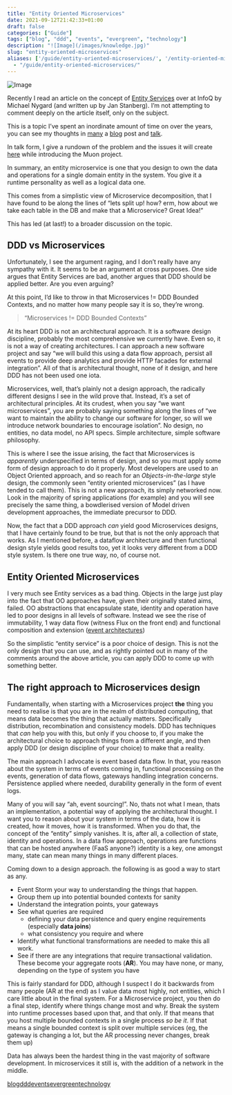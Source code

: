 ```yaml
---
title: "Entity Oriented Microservices"
date: 2021-09-12T21:42:33+01:00
draft: false
categories: ["Guide"]
tags: ["blog", "ddd", "events", "evergreen", "technology"]
description: "![Image](/images/knowledge.jpg)"
slug: "entity-oriented-microservices"
aliases: ['/guide/entity-oriented-microservices/', '/entity-oriented-microservices/']
  - "/guide/entity-oriented-microservices/"
---
```


![Image](/images/knowledge.jpg)

Recently I read an article on the concept of [Entity Services](https://www.infoq.com/news/2017/12/entity-services-antipattern?utm_source=infoq&utm_medium=popular_widget&utm_campaign=popular_content_list&utm_content=homepage) over at InfoQ by Michael Nygard (and written up by Jan Stanberg). I’m not attempting to comment deeply on the article itself, only on the subject.

This is a topic I’ve spent an inordinate amount of time on over the years, you can see my thoughts in [many](/2017/07/styles-of-event-architecture/) a [blog](/2017/08/build-reactive-polyglot-muon/) post and [talk](https://skillsmatter.com/members/davidthecoder#skillscasts).

In talk form, I give a rundown of the problem and the issues it will create [here](https://youtu.be/OFV-1cpjQRk) while introducing the Muon project.

In summary, an entity microservice is one that you design to own the data and operations for a single domain entity in the system. You give it a runtime personality as well as a logical data one.

This comes from a simplistic view of Microservice decomposition, that I have found to be along the lines of “lets split up! how? erm, how about we take each table in the DB and make that a Microservice? Great Idea!”

This has led (at last!) to a broader discussion on the topic.

## DDD vs Microservices

Unfortunately, I see the argument raging, and I don’t really have any sympathy with it. It seems to be an argument at cross purposes. One side argues that Entity Services are bad, another argues that DDD should be applied better. Are you even arguing?

At this point, I’d like to throw in that Microservices != DDD Bounded Contexts, and no matter how many people say it is so, they’re wrong.

> “Microservices != DDD Bounded Contexts”

At its heart DDD is not an architectural approach. It is a software design discipline, probably the most comprehensive we currently have. Even so, it is not a way of creating architectures. I can approach a new software project and say “we will build this using a data flow approach, persist all events to provide deep analytics and provide HTTP facades for external integration”. All of that is architectural thought, none of it design, and here DDD has not been used one iota.

Microservices, well, that’s plainly not a design approach, the radically different designs I see in the wild prove that. Instead, it’s a set of architectural principles. At its crudest, when you say “we want microservices”, you are probably saying something along the lines of “we want to maintain the ability to change our software for longer, so will we introduce network boundaries to encourage isolation”. No design, no entities, no data model, no API specs. Simple architecture, simple software philosophy.

This is where I see the issue arising, the fact that Microservices is _apparently_ underspecified in terms of design, and so you must apply some form of design approach to do it properly. Most developers are used to an Object Oriented approach, and so reach for an _Objects-in-the-large_ style design, the commonly seen “entity oriented microservices” (as I have tended to call them). This is not a new approach, its simply networked now. Look in the majority of spring applications (for example) and you will see precisely the same thing, a bowdlerised version of Model driven development approaches, the immediate precursor to DDD.

Now, the fact that a DDD approach _can_ yield good Microservices designs, that I have certainly found to be true, but that is not the only approach that works. As I mentioned before, a dataflow architecture and then functional design style yields good results too, yet it looks very different from a DDD style system. Is there one true way, no, of course not.

## Entity Oriented Microservices

I very much see Entity services as a bad thing. Objects in the large just play into the fact that OO approaches have, given their originally stated aims, failed. OO abstractions that encapsulate state, identity and operation have led to poor designs in all levels of software. Instead we see the rise of immutability, 1 way data flow (witness Flux on the front end) and functional composition and extension ([event architectures](/2017/07/styles-of-event-architecture/))

So the simplistic “entity service” is a poor choice of design. This is not the only design that you can use, and as rightly pointed out in many of the comments around the above article, you can apply DDD to come up with something better.

## The right approach to Microservices design

Fundamentally, when starting with a Microservices project **the** thing you need to realise is that you are in the realm of distributed computing, that means data becomes the thing that actually matters. Specifically distribution, recombination and consistency models. DDD has techniques that _can_ help you with this, but only if you choose to, if you make the architectural choice to approach things from a different angle, and then apply DDD (or design discipline of your choice) to make that a reality.

The main approach I advocate is event based data flow. In that, you reason about the system in terms of events coming in, functional processing on the events, generation of data flows, gateways handling integration concerns. Persistence applied where needed, durability generally in the form of event logs.

Many of you will say “ah, event sourcing!”. No, thats not what I mean, thats an implementation, a potential way of applying the architectural thought. I want you to reason about your system in terms of the data, how it is created, how it moves, how it is transformed. When you do that, the concept of the “entity” simply vanishes. It is, after all, a collection of state, identity and operations. In a data flow approach, operations are functions that can be hosted anywhere (FaaS anyone?) identity is a key, one amongst many, state can mean many things in many different places.

Coming down to a design approach. the following is as good a way to start as any.

  * Event Storm your way to understanding the things that happen.
  * Group them up into potential bounded contexts for sanity
  * Understand the integration points, your gateways
  * See what queries are required
    * defining your data persistence and query engine requirements (especially **data joins**)
    * what consistency you require and where
  * Identify what functional transformations are needed to make this all work.
  * See if there are any integrations that require transactional validation. These become your aggregate roots (**AR**). You may have none, or many, depending on the type of system you have

This is fairly standard for DDD, although I suspect I do it backwards from many people (AR at the end) as I value data most highly, not entities, which I care little about in the final system. For a Microservice project, you then do a final step, identify where things change most and why. Break the system into runtime processes based upon that, and that only. If that means that you host multiple bounded contexts in a single process _so be it_. If that means a single bounded context is split over multiple services (eg, the gateway is changing a lot, but the AR processing never changes, break them up)

Data has always been the hardest thing in the vast majority of software development. In microservices it still is, with the addition of a network in the middle.

[blog](https://daviddawson.me/tag/blog/)[ddd](https://daviddawson.me/tag/ddd/)[events](https://daviddawson.me/tag/events/)[evergreen](https://daviddawson.me/tag/evergreen/)[technology](https://daviddawson.me/tag/technology/)
